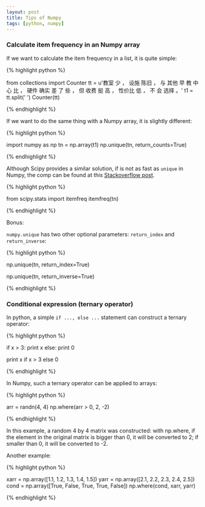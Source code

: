 ```yaml
---
layout: post
title: Tips of Numpy
tags: [python, numpy]
---
```


### Calculate item frequency in an Numpy array

If we want to calculate the item frequency in a list, it is quite simple:

{% highlight python %}

from collections import Counter
tt = u'教室 少 ， 设施 陈旧 ， 与 其他 早 教 中心 比 ， 硬件 确实 差 了 些 ， 但 收费 挺 高 ， 性价比 低 ， 不 会 选择 。'
t1 = tt.split(' ')
Counter(tt)

{% endhighlight %}

If we want to do the same thing with a Numpy array, it is slightly different:

{% highlight python %}

import numpy as np
tn = np.array(t1)
np.unique(tn, return_counts=True)

{% endhighlight %}

Although Scipy provides a similar solution, if is not as fast as `unique` in Numpy, the comp can be found at this [Stackoverflow post](http://stackoverflow.com/a/25943480).

{% highlight python %}

from scipy.stats import itemfreq
itemfreq(tn)

{% endhighlight %}

Bonus:

`numpy.unique` has two other optional parameters: `return_index` and `return_inverse`:

{% highlight python %}

np.unique(tn, return_index=True)

np.unique(tn, return_inverse=True)

{% endhighlight %}

### Conditional expression (ternary operator)

In python, a simple `if ..., else ...` statement can construct a ternary operator:

{% highlight python %}

if x > 3:
  print x
else:
  print 0

print x if x > 3 else 0

{% endhighlight %}

In Numpy, such a ternary operator can be applied to arrays:

{% highlight python %}

arr = randn(4, 4)
np.where(arr > 0, 2, -2)

{% endhighlight %}

In this example, a random 4 by 4 matrix was constructed: with np.where, if the element in the original matrix is bigger than 0, it will be converted to 2; if smaller than 0, it will be converted to -2.

Another example:

{% highlight python %}

xarr = np.array([1.1, 1.2, 1.3, 1.4, 1.5])
yarr = np.array([2.1, 2.2, 2.3, 2.4, 2.5])
cond = np.array([True, False, True, True, False])
np.where(cond, xarr, yarr)

{% endhighlight %}
